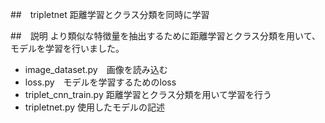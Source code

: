 ##　tripletnet
距離学習とクラス分類を同時に学習

##　説明
より類似な特徴量を抽出するために距離学習とクラス分類を用いて、モデルを学習を行いました。

- image_dataset.py　画像を読み込む
- loss.py　モデルを学習するためのloss
- triplet_cnn_train.py 距離学習とクラス分類を用いて学習を行う
- tripletnet.py 使用したモデルの記述

